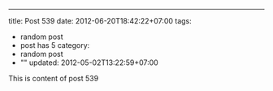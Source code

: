 ---
title: Post 539
date: 2012-06-20T18:42:22+07:00
tags:
  - random post
  - post has 5
category:
  - random post
  - ""
updated: 2012-05-02T13:22:59+07:00

This is content of post 539